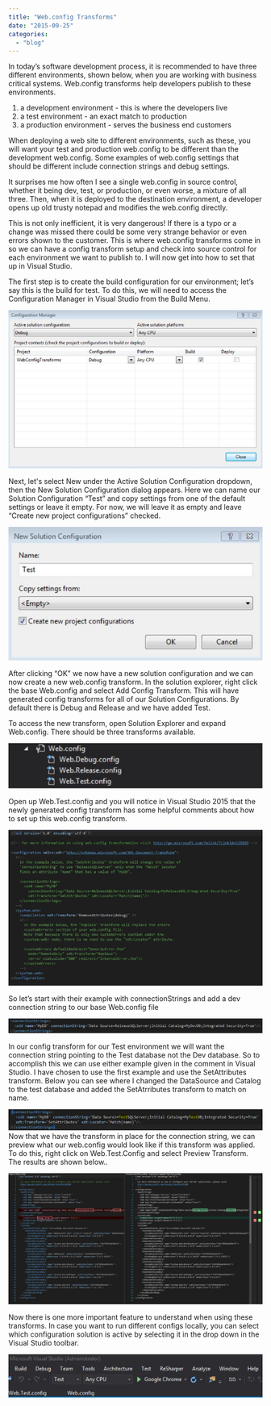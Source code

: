 ```yaml
---
title: "Web.config Transforms"
date: "2015-09-25"
categories: 
  - "blog"
---
```


In today’s software development process, it is recommended to have three different environments, shown below, when you are working with business critical systems. Web.config transforms help developers publish to these environments.

1. a development environment - this is where the developers live
2. a test environment - an exact match to production
3. a production environment - serves the business end customers

When deploying a web site to different environments, such as these, you will want your test and production web.config to be different than the development web.config. Some examples of web.config settings that should be different include connection strings and debug settings.

It surprises me how often I see a single web.config in source control, whether it being dev, test, or production, or even worse, a mixture of all three. Then, when it is deployed to the destination environment, a developer opens up old trusty notepad and modifies the web.config directly.

This is not only inefficient, it is very dangerous! If there is a typo or a change was missed there could be some very strange behavior or even errors shown to the customer. This is where web.config transforms come in so we can have a config transform setup and check into source control for each environment we want to publish to. I will now get into how to set that up in Visual Studio.

The first step is to create the build configuration for our environment; let’s say this is the build for test. To do this, we will need to access the Configuration Manager in Visual Studio from the Build Menu.

[![Screen Shot 2015-09-24 at 4.59.29 PM](images/Screen-Shot-2015-09-24-at-4.59.29-PM.png)](/wp-content/uploads/2015/09/Screen-Shot-2015-09-24-at-4.59.29-PM.png)

Next, let's select New under the Active Solution Configuration dropdown, then the New Solution Configuration dialog appears. Here we can name our Solution Configuration “Test” and copy settings from one of the default settings or leave it empty. For now, we will leave it as empty and leave “Create new project configurations” checked.

[![Screen Shot 2015-09-24 at 4.56.27 PM](images/Screen-Shot-2015-09-24-at-4.56.27-PM.png)](/wp-content/uploads/2015/09/Screen-Shot-2015-09-24-at-4.56.27-PM.png)

After clicking “OK” we now have a new solution configuration and we can now create a new web.config transform. In the solution explorer, right click the base Web.config and select Add Config Transform. This will have generated config transforms for all of our Solution Configurations. By default there is Debug and Release and we have added Test.

To access the new transform, open Solution Explorer and expand Web.config. There should be three transforms available.

[![Screen Shot 2015-09-24 at 4.56.37 PM](images/Screen-Shot-2015-09-24-at-4.56.37-PM.png)](/wp-content/uploads/2015/09/Screen-Shot-2015-09-24-at-4.56.37-PM.png)

Open up Web.Test.config and you will notice in Visual Studio 2015 that the newly generated config transform has some helpful comments about how to set up this web.config transform.

[![Screen Shot 2015-09-24 at 4.56.58 PM](images/Screen-Shot-2015-09-24-at-4.56.58-PM.png)](/wp-content/uploads/2015/09/Screen-Shot-2015-09-24-at-4.56.58-PM.png)

So let’s start with their example with connectionStrings and add a dev connection string to our base Web.config file

[![Screen Shot 2015-09-24 at 4.57.17 PM](images/Screen-Shot-2015-09-24-at-4.57.17-PM.png)](/wp-content/uploads/2015/09/Screen-Shot-2015-09-24-at-4.57.17-PM.png)

In our config transform for our Test environment we will want the connection string pointing to the Test database not the Dev database. So to accomplish this we can use either example given in the comment in Visual Studio. I have chosen to use the first example and use the SetAttributes transform. Below you can see where I changed the DataSource and Catalog to the test database and added the SetAtrributes transform to match on name.

[![Screen Shot 2015-09-24 at 4.57.32 PM](images/Screen-Shot-2015-09-24-at-4.57.32-PM.png)](/wp-content/uploads/2015/09/Screen-Shot-2015-09-24-at-4.57.32-PM.png) Now that we have the transform in place for the connection string, we can preview what our web.config would look like if this transform was applied. To do this, right click on Web.Test.Config and select Preview Transform. The results are shown below..

[![Screen Shot 2015-09-24 at 4.58.15 PM](images/Screen-Shot-2015-09-24-at-4.58.15-PM.png)](/wp-content/uploads/2015/09/Screen-Shot-2015-09-24-at-4.58.15-PM.png)

Now there is one more important feature to understand when using these transforms. In case you want to run different configs locally, you can select which configuration solution is active by selecting it in the drop down in the Visual Studio toolbar.

[![Screen Shot 2015-09-24 at 4.58.34 PM](images/Screen-Shot-2015-09-24-at-4.58.34-PM.png)](/wp-content/uploads/2015/09/Screen-Shot-2015-09-24-at-4.58.34-PM.png)
